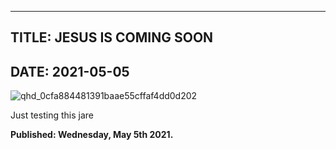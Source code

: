 
---
TITLE: **JESUS IS COMING SOON**
---
DATE: 2021-05-05
---

![qhd_0cfa884481391baae55cffaf4dd0d202](https://user-images.githubusercontent.com/83229543/117199794-86c1e400-ade2-11eb-9c0f-ff2b87449003.jpg)


Just testing this jare



**Published: Wednesday, May 5th 2021.**
